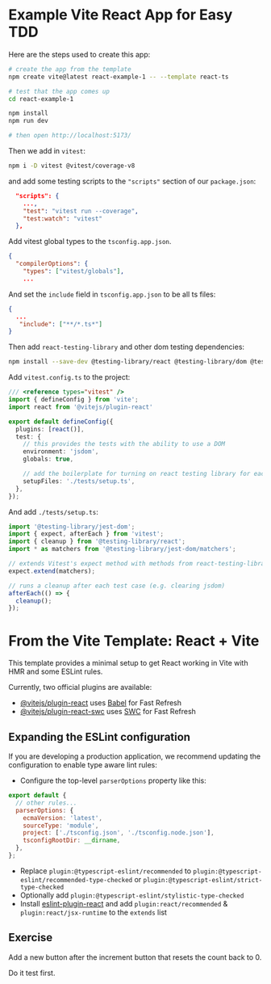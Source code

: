 # Example Vite React App for Easy TDD

Here are the steps used to create this app:

```bash
# create the app from the template
npm create vite@latest react-example-1 -- --template react-ts

# test that the app comes up
cd react-example-1

npm install
npm run dev

# then open http://localhost:5173/
```

Then we add in `vitest`:

```bash
npm i -D vitest @vitest/coverage-v8
```

and add some testing scripts to the `"scripts"` section of our `package.json`:

```json
  "scripts": {
    ...,
    "test": "vitest run --coverage",
    "test:watch": "vitest"
  },
```

Add vitest global types to the `tsconfig.app.json`.

```json
{
  "compilerOptions": {
    "types": ["vitest/globals"],
    ...
```

And set the `include` field in `tsconfig.app.json` to be all ts files:

```json
{
  ...
   "include": ["**/*.ts*"]
}
```

Then add `react-testing-library` and other dom testing dependencies:

```bash
npm install --save-dev @testing-library/react @testing-library/dom @testing-library/user-event @types/react @types/react-dom @testing-library/jest-dom jsdom
```

Add `vitest.config.ts` to the project:

```ts
/// <reference types="vitest" />
import { defineConfig } from 'vite';
import react from '@vitejs/plugin-react'

export default defineConfig({
  plugins: [react()],
  test: {
    // this provides the tests with the ability to use a DOM
    environment: 'jsdom',
    globals: true,

    // add the boilerplate for turning on react testing library for each test in a central place
    setupFiles: './tests/setup.ts',
  },
});
```

And add `./tests/setup.ts`:

```ts
import '@testing-library/jest-dom';
import { expect, afterEach } from 'vitest';
import { cleanup } from '@testing-library/react';
import * as matchers from '@testing-library/jest-dom/matchers';

// extends Vitest's expect method with methods from react-testing-library
expect.extend(matchers);

// runs a cleanup after each test case (e.g. clearing jsdom)
afterEach(() => {
  cleanup();
});
```

# From the Vite Template: React + Vite

This template provides a minimal setup to get React working in Vite with HMR and some ESLint rules.

Currently, two official plugins are available:

- [@vitejs/plugin-react](https://github.com/vitejs/vite-plugin-react/blob/main/packages/plugin-react/README.md) uses [Babel](https://babeljs.io/) for Fast Refresh
- [@vitejs/plugin-react-swc](https://github.com/vitejs/vite-plugin-react-swc) uses [SWC](https://swc.rs/) for Fast Refresh

## Expanding the ESLint configuration

If you are developing a production application, we recommend updating the configuration to enable type aware lint rules:

- Configure the top-level `parserOptions` property like this:

```js
export default {
  // other rules...
  parserOptions: {
    ecmaVersion: 'latest',
    sourceType: 'module',
    project: ['./tsconfig.json', './tsconfig.node.json'],
    tsconfigRootDir: __dirname,
  },
};
```

- Replace `plugin:@typescript-eslint/recommended` to `plugin:@typescript-eslint/recommended-type-checked` or `plugin:@typescript-eslint/strict-type-checked`
- Optionally add `plugin:@typescript-eslint/stylistic-type-checked`
- Install [eslint-plugin-react](https://github.com/jsx-eslint/eslint-plugin-react) and add `plugin:react/recommended` & `plugin:react/jsx-runtime` to the `extends` list


## Exercise

Add a new button after the increment button that resets the count back to 0.

Do it test first.
